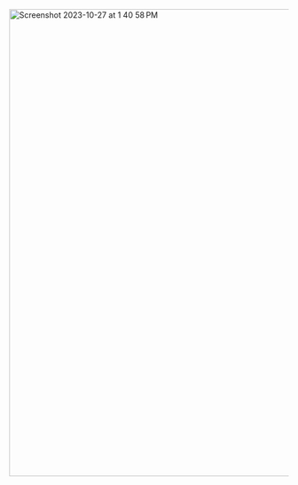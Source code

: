 <img width="843" alt="Screenshot 2023-10-27 at 1 40 58 PM" src="https://github.com/EdWIN1021/notes/assets/17692914/775574e8-a76c-4a77-85e1-0387c389d5bf">
